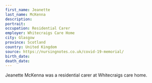 ```yaml
---
first_name: Jeanette
last_name: McKenna
description: 
portrait: 
occupation: Residential Carer
employer: Whitecraigs Care Home
city: Glasgow
province: Scotland
country: United Kingdom
source: https://nursingnotes.co.uk/covid-19-memorial/
birth_date: 
death_date: 
---
```


Jeanette McKenna was a residential carer at Whitecraigs care home.